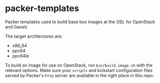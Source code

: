 packer-templates
================

Packer templates used to build base box images at the OSL for OpenStack and
Ganeti.

The target architectures are:

* x86_64
* ppc64
* ppc64le

To build an image for use on OpenStack, run `bin/build_image.sh` with the
relevant options. Make sure your `scripts` and kickstart configuration files
served by Packer's `http` server are available in the right place in this repo.
